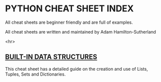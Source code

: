 # PYTHON CHEAT SHEET INDEX

All cheat sheets are beginner friendly and are full of examples.

All cheat sheets are written and maintained by Adam Hamilton-Sutherland

<hr\>
## [BUILT-IN DATA STRUCTURES](https://github.com/hamilton-sutherland/python_cheatsheets/blob/master/built-in_data_structures.md)

This cheat sheet has a detailed guide on the creation and use of Lists, Tuples, Sets and Dictionaries.
